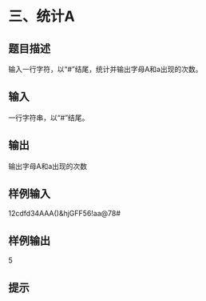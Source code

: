  # 三、统计A  
  
 ## 题目描述  
 输入一行字符，以“#”结尾，统计并输出字母A和a出现的次数。  
   
 ## 输入  
 一行字符串，以“#”结尾。  
   
 ## 输出  
 输出字母A和a出现的次数  
   
 ## 样例输入  
 12cdfd34AAA()&hjGFF56!aa@78#  
 ## 样例输出  
 5  
 ## 提示  
   
  

